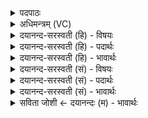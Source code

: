 <details><summary>पदपाठः</summary>

कः। अ॒सि॒। क॒त॒मः। अ॒सि॒। कस्मै॑। त्वा॒। काय॑। त्वा॒। सुश्लो॒केति॒ सुऽश्लो॑क। सुम॑ङ्ग॒लेति॒ सुऽम॑ङ्गल। सत्य॑राज॒न्निति॒ सत्य॑ऽराजन्। ४।
</details>

<details><summary>अधिमन्त्रम् (VC)</summary>

- सभापतिर्देवता
- प्रजापतिर्ऋषिः
- निचृदार्षी गायत्री
- षड्जः
</details>

<details><summary>दयानन्द-सरस्वती (हि) - विषयः</summary>

फिर भी उसी विषय को अगले मन्त्र में कहा है ॥
</details>

<details><summary>दयानन्द-सरस्वती (हि) - पदार्थः</summary>

पदार्थान्वयभाषाः -  हे (सुश्लोक) उत्तम कीर्ति और सत्य बोलनेहारे (सुमङ्गल) प्रशस्त मङ्गलकारी कर्मों के अनुष्ठान करने और (सत्यराजन्) सत्यन्याय के प्रकाश करनेहारे ! जो तू (कः) सुखस्वरूप (असि) है, और (कतमः) अतिसुखकारी (असि) है, इससे (कस्मै) सुखस्वरूप परमेश्वर के लिये (त्वा) तुझको तथा (काय) परमेश्वर जिसका देवता उस मन्त्र के लिये (त्वा) तुझ को मैं अभिषेकयुक्त करता हूँ ॥४ ॥
</details>

<details><summary>दयानन्द-सरस्वती (हि) - भावार्थः</summary>

भावार्थभाषाः -  इस मन्त्र में पूर्व मन्त्र से (अभि, षिञ्चामि) इन पदों की अनुवृत्ति आती है। जो सब मनुष्यों के मध्य में अतिप्रशंसनीय होवे, वह सभापतित्व के योग्य होता है ॥४ ॥
</details>

<details><summary>दयानन्द-सरस्वती (सं) - विषयः</summary>

पुनस्तमेव विषयमाह ॥
</details>

<details><summary>दयानन्द-सरस्वती (सं) - पदार्थः</summary>

पदार्थान्वयभाषाः -  हे सुश्लोक सुमङ्गल सत्यराजन् ! यस्त्वं कोऽसि कतमोऽसि तस्मात् कस्मै त्वा काय त्वाऽहमभिषिञ्चामि ॥४ ॥
</details>

<details><summary>दयानन्द-सरस्वती (सं) - भावार्थः</summary>

भावार्थभाषाः -  अत्र पूर्वमन्त्रादभिषिञ्चामीत्यभिसम्बध्यते। यः सर्वेषां मनुष्याणां मध्येऽतिप्रशंसनीयो भवेत्, स सभेशत्वमर्हेत् ॥४ ॥
</details>

<details><summary>सविता जोशी ← दयानन्दः (म) - भावार्थः</summary>

भावार्थभाषाः -  या मंत्रात पूर्वीच्या मंत्रातील (अभि, षिञ्चामि) या पदांची अनुवृत्ती झालेली आहे. जो सर्व माणसांत अतिप्रशंसनीय असेल तो राजा बनण्यायोग्य असतो.
</details>